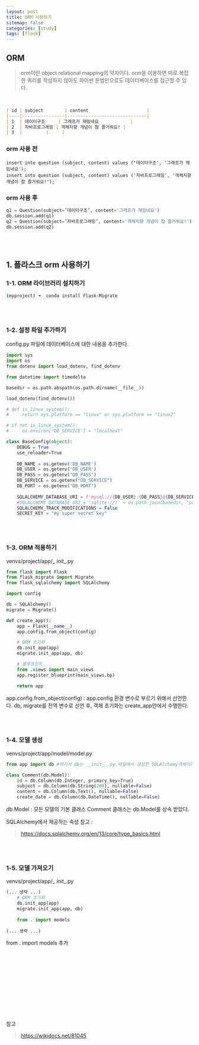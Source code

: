```yaml
---
layout: post
title: ORM 사용하기 
sitemap: false
categories: [study]
tags: [flask]
---
```


## ORM

> orm이란 object relational mapping의 약자이다.
> orm을 이용하면 따로 복잡한 쿼리를 작성하지 않아도 파이썬 문법만으로도 데이터베이스를 접근할 수 있다. 

<br>

```markdown
| id | subject        | content                      | 
|----|----------------|------------------------------|
| 1  | 데이터구조     | 그래프가 재밌네요            | 
| 2  | 자바프로그래밍 | 객체지향 개념이 참 즐거워요! |   
| 3  |         |     | 
```

### orm 사용 전 
~~~
insert into question (subject, content) values ('데이터구조', '그래프가 재밌네요');
insert into question (subject, content) values ('자바프로그래밍', '객체지향 개념이 참 즐거워요!');
~~~



### orm 사용 후 
~~~py
q1 = Question(subject=’데이터구조’, content='그래프가 재밌네요')
db.session.add(q1)
q2 = Question(subject=’자바프로그래밍’, content='객체지향 개념이 참 즐거워요!')
db.session.add(q2)
~~~

<br>
<br>


## 1. 플라스크 orm 사용하기 


### 1-1. ORM 라이브러리 설치하기 

~~~bash
(myproject) ➜  conda install Flask-Migrate
~~~

<br>
<br>

### 1-2. 설정 파일 추가하기

config.py 파일에 데이터베이스에 대한 내용을 추가한다. 

~~~python
import sys
import os
from dotenv import load_dotenv, find_dotenv

from datetime import timedelta

basedir = os.path.abspath(os.path.dirname(__file__))

load_dotenv(find_dotenv())

# def is_linux_system():
#     return sys.platform == "linux" or sys.platform == "linux2"

# if not is_linux_system():
#     os.environ['DB_SERVICE'] = "localhost"

class BaseConfig(object):
    DEBUG = True
    use_reloader=True
    
    DB_NAME = os.getenv('DB_NAME')
    DB_USER = os.getenv('DB_USER')
    DB_PASS = os.getenv("DB_PASS")
    DB_SERVICE = os.getenv("DB_SERVICE")
    DB_PORT = os.getenv("DB_PORT")
    
    SQLALCHEMY_DATABASE_URI = f'mysql://{DB_USER}:{DB_PASS}@{DB_SERVICE}:{DB_PORT}/{DB_NAME}'
    #SQLALCHEMY_DATABASE_URI = 'sqlite:///' + os.path.join(basedir, 'pricepred.db')
    SQLALCHEMY_TRACK_MODIFICATIONS = False
    SECRET_KEY = "my super secret key"
~~~

<br>
<br>

### 1-3. ORM 적용하기

venvs/project/app/_ _init__.py

~~~python
from flask import Flask
from flask_migrate import Migrate
from flask_sqlalchemy import SQLAlchemy

import config

db = SQLAlchemy()
migrate = Migrate()

def create_app():
    app = Flask(__name__)
    app.config.from_object(config)

    # ORM 초기화
    db.init_app(app)	
    migrate.init_app(app, db)

    # 블루프린트
    from .views import main_views
    app.register_blueprint(main_views.bp)

    return app

~~~

app.config.from_object(config) : app.config 환경 변수로 부르기 위해서 선언한다. 
db, migrate를 전역 변수로 선언 후, 객체 초기화는 create_app안에서 수행한다. 

<br>
<br>

### 1-4. 모델 생성

venvs/project/app/model/model.py

~~~python
from app import db #여기서 db는 __init__.py 파일에서 생성한 SQLAlchemy객체이다. 

class Comment(db.Model):
    id = db.Column(db.Integer, primary_key=True)
    subject = db.Column(db.String(200), nullable=False)
    content = db.Column(db.Text(), nullable=False)
    create_date = db.Column(db.DateTime(), nullable=False)
~~~

db.Model : 모든 모델의 기본 클래스
Comment 클래스는 db.Model를 상속 받았다. 


SQLAlchemy에서 제공하는 속성 참고 :
> https://docs.sqlalchemy.org/en/13/core/type_basics.html

<br>
<br>

### 1-5. 모델 가져오기

venvs/project/app/_ _init__.py

~~~python
(... 생략 ...)
    # ORM 초기화
    db.init_app(app)
    migrate.init_app(app, db)
  
    from . import models
 
(... 생략 ...)
~~~

from . import models 추가 

<br>
<br><br>
<br><br>
<br><br>
<br><br>
<br>

참고 
> https://wikidocs.net/81045



